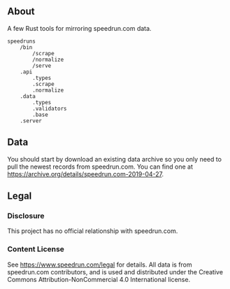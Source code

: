 ## About

A few Rust tools for mirroring speedrun.com data.

```
speedruns
    /bin
        /scrape
        /normalize
        /serve
    .api
        .types
        .scrape
        .normalize
    .data
        .types
        .validators
        .base
    .server
```

## Data

You should start by download an existing data archive so you only need to pull
the newest records from speedrun.com. You can find one at
<https://archive.org/details/speedrun.com-2019-04-27>.

## Legal

### Disclosure

This project has no official relationship with speedrun.com.

### Content License

See <https://www.speedrun.com/legal> for details. All data is from speedrun.com
contributors, and is used and distributed under the Creative Commons
Attribution-NonCommercial 4.0 International license.
